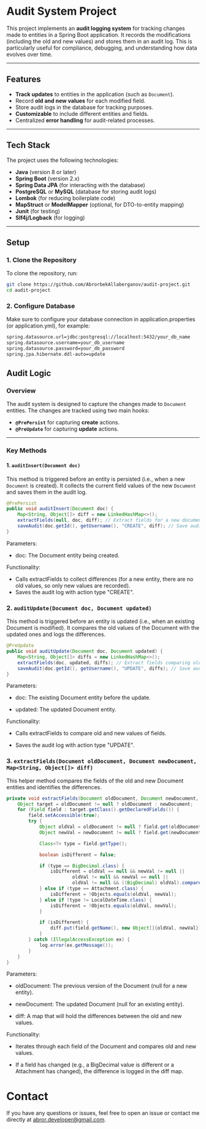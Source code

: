 # Audit System Project

This project implements an **audit logging system** for tracking changes made to entities in a Spring Boot application. It records the modifications (including the old and new values) and stores them in an audit log. This is particularly useful for compliance, debugging, and understanding how data evolves over time.

---

## Features

- **Track updates** to entities in the application (such as `Document`).
- Record **old and new values** for each modified field.
- Store audit logs in the database for tracking purposes.
- **Customizable** to include different entities and fields.
- Centralized **error handling** for audit-related processes.

---

## Tech Stack

The project uses the following technologies:

- **Java** (version 8 or later)
- **Spring Boot** (version 2.x)
- **Spring Data JPA** (for interacting with the database)
- **PostgreSQL** or **MySQL** (database for storing audit logs)
- **Lombok** (for reducing boilerplate code)
- **MapStruct** or **ModelMapper** (optional, for DTO-to-entity mapping)
- **Junit** (for testing)
- **Slf4j/Logback** (for logging)

---

## Setup

### 1. Clone the Repository

To clone the repository, run:

```bash
git clone https://github.com/AbrorbekAllaberganov/audit-project.git
cd audit-project
```

### 2. Configure Database
Make sure to configure your database connection in application.properties (or application.yml), for example:
```bash
spring.datasource.url=jdbc:postgresql://localhost:5432/your_db_name
spring.datasource.username=your_db_username
spring.datasource.password=your_db_password
spring.jpa.hibernate.ddl-auto=update
```

## Audit Logic

### Overview

The audit system is designed to capture the changes made to `Document` entities. The changes are tracked using two main hooks:
- **`@PrePersist`** for capturing **create** actions.
- **`@PreUpdate`** for capturing **update** actions.

---

### Key Methods

#### 1. `auditInsert(Document doc)`

This method is triggered before an entity is persisted (i.e., when a new `Document` is created). It collects the current field values of the new `Document` and saves them in the audit log.

```java
@PrePersist
public void auditInsert(Document doc) {
    Map<String, Object[]> diff = new LinkedHashMap<>();
    extractFields(null, doc, diff); // Extract fields for a new document (no old value)
    saveAudit(doc.getId(), getUsername(), "CREATE", diff); // Save audit log with "CREATE" action
}
```

Parameters:

- doc: The Document entity being created.

Functionality:
- Calls extractFields to collect differences (for a new entity, there are no old values, so only new values are recorded).
- Saves the audit log with action type "CREATE".

### 2. `auditUpdate(Document doc, Document updated)`
This method is triggered before an entity is updated (i.e., when an existing Document is modified). It compares the old values of the Document with the updated ones and logs the differences.

```java
@PreUpdate
public void auditUpdate(Document doc, Document updated) {
    Map<String, Object[]> diffs = new LinkedHashMap<>();
    extractFields(doc, updated, diffs); // Extract fields comparing old and new values
    saveAudit(doc.getId(), getUsername(), "UPDATE", diffs); // Save audit log with "UPDATE" action
}
```
Parameters:

- doc: The existing Document entity before the update.

- updated: The updated Document entity.

Functionality:

- Calls extractFields to compare old and new values of fields.

- Saves the audit log with action type "UPDATE".

### 3. `extractFields(Document oldDocument, Document newDocument, Map<String, Object[]> diff)`
This helper method compares the fields of the old and new Document entities and identifies the differences.

```java
private void extractFields(Document oldDocument, Document newDocument, Map<String, Object[]> diff) {
    Object target = oldDocument != null ? oldDocument : newDocument;
    for (Field field : target.getClass().getDeclaredFields()) {
        field.setAccessible(true);
        try {
            Object oldVal = oldDocument != null ? field.get(oldDocument) : null;
            Object newVal = newDocument != null ? field.get(newDocument) : null;

            Class<?> type = field.getType();

            boolean isDifferent = false;

            if (type == BigDecimal.class) {
                isDifferent = oldVal == null && newVal != null ||
                        oldVal != null && newVal == null ||
                        oldVal != null && ((BigDecimal) oldVal).compareTo((BigDecimal) newVal) != 0;
            } else if (type == Attachment.class) {
                isDifferent = !Objects.equals(oldVal, newVal);
            } else if (type != LocalDateTime.class) {
                isDifferent = !Objects.equals(oldVal, newVal);
            }

            if (isDifferent) {
                diff.put(field.getName(), new Object[]{oldVal, newVal});
            }
        } catch (IllegalAccessException ex) {
            log.error(ex.getMessage());
        }
    }
}
```

Parameters:

- oldDocument: The previous version of the Document (null for a new entity).

- newDocument: The updated Document (null for an existing entity).

- diff: A map that will hold the differences between the old and new values.

Functionality:

- Iterates through each field of the Document and compares old and new values.

- If a field has changed (e.g., a BigDecimal value is different or a Attachment has changed), the difference is logged in the diff map.


# Contact
If you have any questions or issues, feel free to open an issue or contact me directly at abror.developer@gmail.com.
